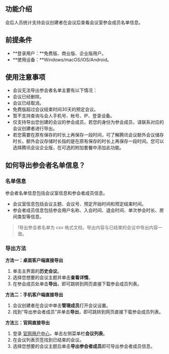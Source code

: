 ## 功能介绍
会后人员统计支持会议创建者在会议后查看会议室参会成员名单信息。

## 前提条件
- **登录用户：**免费版、商业版、企业版用户。
- **使用设备：**Windows/macOS/iOS/Android。
 
## 使用注意事项
- 会议无法导出参会者名单主要有以下情况：
 - 会议已经删除。
 - 会议已经取消。
 - 免费版超过会议结束时间30天的预定会议。
- 暂不支持查询与会人手机号、帐号、IP、登录设备。
- 仅支持导出您创建的会议的参会成员，若您的身份为参会成员，请联系对应的会议创建者进行导出。
- 若您需要在原有保存的时长上再保存一段时间，可了解腾讯会议额外会议储存时长，额外会议存储时长指的是在原有保存的时长上再保存一段时间。您可以选择腾讯会议企业版，在可选的附加套餐中添加此功能。

## 如何导出参会者名单信息？
### 名单信息
参会者名单信息包括会议室信息和参会者成员信息。
- 会议室信息包括会议主题、会议号、预定开始时间和预定结束时间。
- 参会者成员信息包括参会用户名称、入会时间、退会时间、单次参会时长、房间类型等信息。
>!导出参会者名单为 csv 格式文档，导出内容与已结束的会议中导出内容一致。

### 导出方法
**方法一：桌面客户端直接导出**
1. 单击主界面的**历史会议**。
2. 选择您想要的会议主题并单击**查看详情**。
3. 在参会成员处单击**导出**，即可跳转到网页直接下载参会成员列表。

**方法二：手机客户端直接导出**
1. 会议创建者在会议中单击**管理成员**打开会议设置。
2. 找到“导出参会者成员”并单击**导出**，即可跳转到网页直接下载参会成员列表。

**方法三：官网直接导出**
1. 登录 [官网用户中心](https://meeting.tencent.com/user-center/personal-information)，单击左侧菜单栏**会议列表**。
2. 在会议列表页签找到已结束的会议。
3. 选择您想要的会议主题后单击**导出参会者成员**即可导出参会者成员信息。
